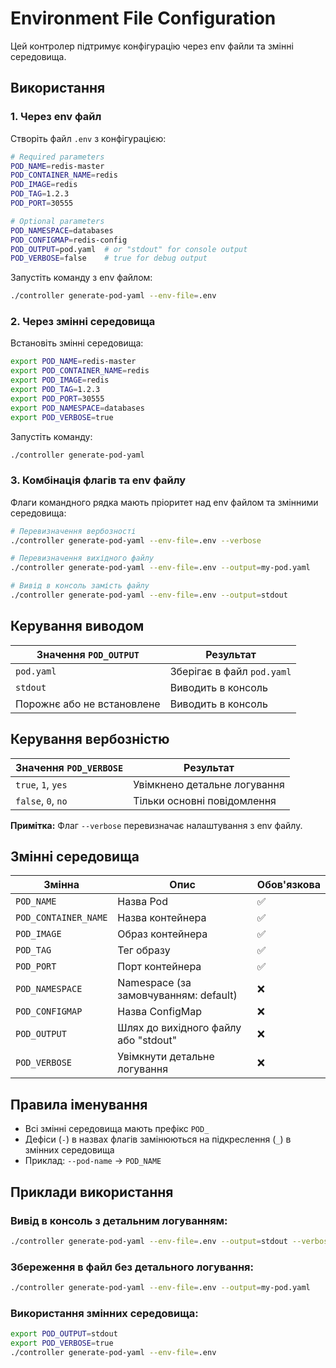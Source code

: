 # Environment File Configuration

Цей контролер підтримує конфігурацію через env файли та змінні середовища.

## Використання

### 1. Через env файл

Створіть файл `.env` з конфігурацією:

```bash
# Required parameters
POD_NAME=redis-master
POD_CONTAINER_NAME=redis
POD_IMAGE=redis
POD_TAG=1.2.3
POD_PORT=30555

# Optional parameters
POD_NAMESPACE=databases
POD_CONFIGMAP=redis-config
POD_OUTPUT=pod.yaml  # or "stdout" for console output
POD_VERBOSE=false    # true for debug output
```

Запустіть команду з env файлом:

```bash
./controller generate-pod-yaml --env-file=.env
```

### 2. Через змінні середовища

Встановіть змінні середовища:

```bash
export POD_NAME=redis-master
export POD_CONTAINER_NAME=redis
export POD_IMAGE=redis
export POD_TAG=1.2.3
export POD_PORT=30555
export POD_NAMESPACE=databases
export POD_VERBOSE=true
```

Запустіть команду:

```bash
./controller generate-pod-yaml
```

### 3. Комбінація флагів та env файлу

Флаги командного рядка мають пріоритет над env файлом та змінними середовища:

```bash
# Перевизначення вербозності
./controller generate-pod-yaml --env-file=.env --verbose

# Перевизначення вихідного файлу
./controller generate-pod-yaml --env-file=.env --output=my-pod.yaml

# Вивід в консоль замість файлу
./controller generate-pod-yaml --env-file=.env --output=stdout
```

## Керування виводом

| Значення `POD_OUTPUT` | Результат |
|----------------------|-----------|
| `pod.yaml` | Зберігає в файл `pod.yaml` |
| `stdout` | Виводить в консоль |
| Порожнє або не встановлене | Виводить в консоль |

## Керування вербозністю

| Значення `POD_VERBOSE` | Результат |
|----------------------|-----------|
| `true`, `1`, `yes` | Увімкнено детальне логування |
| `false`, `0`, `no` | Тільки основні повідомлення |

**Примітка:** Флаг `--verbose` перевизначає налаштування з env файлу.

## Змінні середовища

| Змінна | Опис | Обов'язкова |
|--------|------|-------------|
| `POD_NAME` | Назва Pod | ✅ |
| `POD_CONTAINER_NAME` | Назва контейнера | ✅ |
| `POD_IMAGE` | Образ контейнера | ✅ |
| `POD_TAG` | Тег образу | ✅ |
| `POD_PORT` | Порт контейнера | ✅ |
| `POD_NAMESPACE` | Namespace (за замовчуванням: default) | ❌ |
| `POD_CONFIGMAP` | Назва ConfigMap | ❌ |
| `POD_OUTPUT` | Шлях до вихідного файлу або "stdout" | ❌ |
| `POD_VERBOSE` | Увімкнути детальне логування | ❌ |

## Правила іменування

- Всі змінні середовища мають префікс `POD_`
- Дефіси (`-`) в назвах флагів замінюються на підкреслення (`_`) в змінних середовища
- Приклад: `--pod-name` → `POD_NAME`

## Приклади використання

### Вивід в консоль з детальним логуванням:
```bash
./controller generate-pod-yaml --env-file=.env --output=stdout --verbose
```

### Збереження в файл без детального логування:
```bash
./controller generate-pod-yaml --env-file=.env --output=my-pod.yaml
```

### Використання змінних середовища:
```bash
export POD_OUTPUT=stdout
export POD_VERBOSE=true
./controller generate-pod-yaml --env-file=.env
``` 